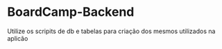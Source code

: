 # BoardCamp-Backend

Utilize os scripits de db e tabelas para criação dos mesmos utilizados na aplicão
